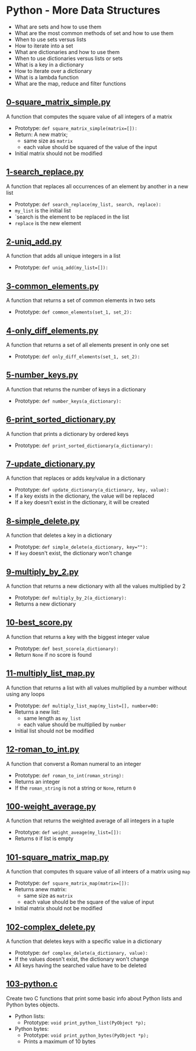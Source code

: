 # Python - More Data Structures
  - What are sets and how to use them
  - What are the most common methods of set and how to use them
  - When to use sets versus lists
  - How to iterate into a set
  - What are dictionaries and how to use them
  - When to use dictionaries versus lists or sets
  - What is a key in a dictionary
  - How to iterate over a dictionary
  - What is a lambda function
  - What are the map, reduce and filter functions

## [0-square_matrix_simple.py](https://github.com/awinabaab/alx-higher_level_programming/blob/master/0x04-python-more_data_structures/0-square_matrix_simple.py)
   A function that computes the square value of all integers of a matrix
   - Prototype: `def square_matrix_simple(matrix=[]):`
   - Return: A new matrix;
     - same size as `matrix`
     - each value should be squared of the value of the input
   - Initial matrix should not be modified

## [1-search_replace.py](https://github.com/awinabaab/alx-higher_level_programming/blob/master/0x04-python-more_data_structures/1-search_replace.py)
   A function that replaces all occurrences of an element by another in a new list
   - Prototype: `def search_replace(my_list, search, replace):`
   - `my_list` is the initial list
   - `search is the element to be replaced in the list
   - `replace` is the new element

## [2-uniq_add.py](https://github.com/awinabaab/alx-higher_level_programming/blob/master/0x04-python-more_data_structures/2-uniq_add.py)
   A function that adds all unique integers in a list
   - Prototype: `def uniq_add(my_list=[]):`

## [3-common_elements.py](https://github.com/awinabaab/alx-higher_level_programming/blob/master/0x04-python-more_data_structures/3-common_elements.py)
   A function that returns a set of common elements in two sets
   - Prototype: `def common_elements(set_1, set_2):`

## [4-only_diff_elements.py](https://github.com/awinabaab/alx-higher_level_programming/blob/master/0x04-python-more_data_structures/4-only_diff_elements.py)
   A function that returns a set of all elements present in only one set
   - Prototype: `def only_diff_elements(set_1, set_2):`

## [5-number_keys.py](https://github.com/awinabaab/alx-higher_level_programming/blob/master/0x04-python-more_data_structures/5-number_keys.py)
   A function that returns the number of keys in a dictionary
   - Prototype: `def number_keys(a_dictionary):`

## [6-print_sorted_dictionary.py](https://github.com/awinabaab/alx-higher_level_programming/blob/master/0x04-python-more_data_structures/6-print_sorted_dictionary.py)
   A function that prints a dictionary by ordered keys
   - Prototype: `def print_sorted_dictionary(a_dictionary):`

## [7-update_dictionary.py](https://github.com/awinabaab/alx-higher_level_programming/blob/master/0x04-python-more_data_structures/7-update_dictionary.py)
   A function that replaces or adds key/value in a dictionary
   - Prototype: `def update_dictionary(a_dictionary, key, value):`
   - If a key exists in the dictionary, the value will be replaced
   - If a key doesn't exist in the dictionary, it will be created

## [8-simple_delete.py](https://github.com/awinabaab/alx-higher_level_programming/blob/master/0x04-python-more_data_structures/8-simple_delete.py)
   A function that deletes a key in a dictionary
   - Prototype: `def simple_delete(a_dictionary, key=""):`
   - If `key` doesn't exist, the dictionary won't change

## [9-multiply_by_2.py](https://github.com/awinabaab/alx-higher_level_programming/blob/master/0x04-python-more_data_structures/9-multiply_by_2.py)
   A function that returns a new dictionary with all the values multiplied by 2
   - Prototype: `def multiply_by_2(a_dictionary):`
   - Returns a new dictionary

## [10-best_score.py](https://github.com/awinabaab/alx-higher_level_programming/blob/master/0x04-python-more_data_structures/10-best_score.py)
   A function that returns a key with the biggest integer value
   - Prototype: `def best_score(a_dictionary):`
   - Return `None` if no score is found

## [11-multiply_list_map.py](https://github.com/awinabaab/alx-higher_level_programming/blob/master/0x04-python-more_data_structures/11-multiply_list_map.py)
   A function that returns a list with all values multiplied by a number without using any loops
   - Prototype: `def multiply_list_map(my_list=[], number=00:`
   - Returns a new list:
     - same length as `my_list`
     - each value should be multiplied by `number`
   - Initial list should not be modified

## [12-roman_to_int.py](https://github.com/awinabaab/alx-higher_level_programming/blob/master/0x04-python-more_data_structures/12-roman_to_int.py)
   A function that converst a Roman numeral to an integer
   - Prototype: `def roman_to_int(roman_string):`
   - Returns an integer
   - If the `roman_string` is not a string or `None`, return `0`

## [100-weight_average.py](https://github.com/awinabaab/alx-higher_level_programming/blob/master/0x04-python-more_data_structures/100-weight_average.py)
   A function that returns the weighted average of all integers in a tuple
   - Prototype: `def weight_aveage(my_list=[]):`
   - Returns `0` if list is empty

## [101-square_matrix_map.py](https://github.com/awinabaab/alx-higher_level_programming/blob/master/0x04-python-more_data_structures/101-square_matrix_map.py)
   A function that computes th square value of all inteers of a matrix using `map`
   - Prototype: `def square_matrix_map(matrix=[]):`
   - Returns anew matrix:
     - same size as `matrix`
     - each value should be the square of the value of input
   - Initial matrix should not be modified

## [102-complex_delete.py](https://github.com/awinabaab/alx-higher_level_programming/blob/master/0x04-python-more_data_structures/102-complex_delete.py)
   A function that deletes keys with a specific value in a dictionary
   - Prototype: `def complex_delete(a_dictionary, value):`
   - If the values doesn't exist, the dictionary won't change
   - All keys having the searched value have to be deleted

## [103-python.c](https://github.com/awinabaab/alx-higher_level_programming/blob/master/0x04-python-more_data_structures/103-python.c)
   Create two C functions that print some basic info about Python lists and Python bytes objects.
   - Python lists:
     - Prototype: `void print_python_list(PyObject *p);`
   - Python bytes:
     - Prototype: `void print_python_bytes(PyObject *p);`
     - Prints a maximum of 10 bytes